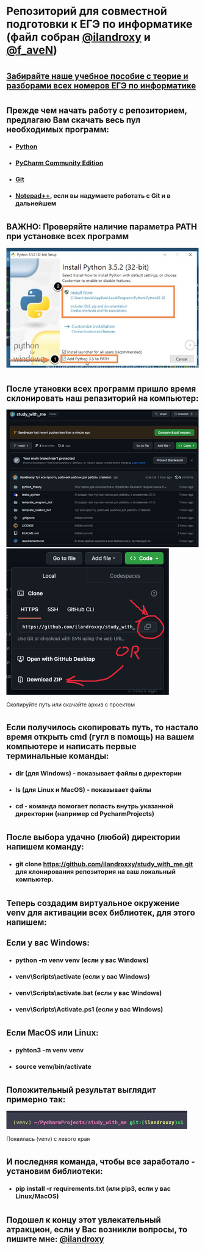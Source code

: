 
# Репозиторий для совместной подготовки к ЕГЭ по информатике (файл собран [@ilandroxy](t.me/ilandroxy) и [@f_aveN](t.me/f_aveN))
#
## [Забирайте наше учебное пособие с теорие и разборами всех номеров ЕГЭ по информатике](https://informatikakegeitpy.notion.site/tpy-e3caedb3ce0648b6b0ef1073017e3b92?pvs=4)
# 
## Прежде чем начать работу с репозиторием, предлагаю Вам скачать весь пул необходимых программ:
- ### [Python](https://www.python.org/downloads/)
- ### [PyCharm Community Edition](https://www.jetbrains.com/ru-ru/pycharm/download/?section=mac)
- ### [Git](https://git-scm.com/downloads)
- ### [Notepad++](https://notepad-plus-plus.org/downloads/), если вы надумаете работать с Git и в дальнейшем

#

## ВАЖНО: Проверяйте наличие параметра PATH при установке всех программ
![img.png](pictures_for_readme/img.png)

# 
# 

## После утановки всех программ пришло время склонировать наш репазиторий на компьютер:
![img_1.png](pictures_for_readme/img_1.png)
![img_2.png](pictures_for_readme/img_2.png)

Скопируйте путь или скачайте архив с проектом

#
#

## Если получилось скопировать путь, то настало время открыть cmd (гугл в помощь) на вашем компьютере и написать первые терминальные команды:
- ### dir (для Windows) - показывает файлы в директории
- ### ls (для Linux и MacOS) - показывает файлы 
- ### cd - команда помогает попасть внутрь указанной директории (например cd PycharmProjects)

#

## После выбора удачно (любой) директории напишем команду:
- ### git clone https://github.com/ilandroxxy/study_with_me.git для клонирования репозитория на ваш локальный компьютер.

# 

## Теперь создадим виртуальное окружение venv для активации всех библиотек, для этого напишем:
## Если у вас Windows:
- ### python -m venv venv (если у вас Windows)
- ### venv\Scripts\activate (если у вас Windows)
- ### venv\Scripts\activate.bat (если у вас Windows) 
- ### venv\Scripts\Activate.ps1 (если у вас Windows)
#
## Если MacOS или Linux:
- ### pyhton3 -m venv venv
- ### source venv/bin/activate
#
## Положительный результат выглядит примерно так: 
![img_3.png](pictures_for_readme/img_3.png)

Появилась (venv) с левого края

# 
# 
## И последняя команда, чтобы все заработало - установим библиотеки:
- ### pip install -r requirements.txt (или pip3, если у вас Linux/MacOS)

# 
# 
## Подошел к концу этот увлекательный атракцион, если у Вас возникли вопросы, то пишите мне: [@ilandroxy](t.me/ilandroxy)